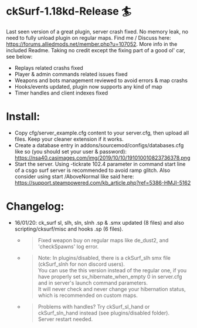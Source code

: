 ﻿# ckSurf-1.18kd-Release 🏄
  Last seen version of a great plugin, server crash fixed.
  No memory leak, no need to fully unload plugin on regular maps.
  Find me / Discuss here: https://forums.alliedmods.net/member.php?u=107052. More info in the included Readme.
  Taking no credit except the fixing part of a good ol' car, see below:
  - Replays related crashs fixed
  - Player & admin commands related issues fixed
  - Weapons and bots management reviewed to avoid errors & map crashs
  - Hooks/events updated, plugin now supports any kind of map
  - Timer handles and client indexes fixed

# Install:
  - Copy cfg/server_example.cfg content to your server.cfg, then upload all files. Keep your cleaner extension if it works.
  - Create a database entry in addons/sourcemod/configs/databases.cfg like so (you should set your user & password):
  https://nsa40.casimages.com/img/2019/10/10/191010010823736378.png
  - Start the server. Using -tickrate 102.4 parameter in command start line of a csgo surf server is recommended to avoid ramp glitch.
  Also consider using start /AboveNormal like said here: https://support.steampowered.com/kb_article.php?ref=5386-HMJI-5162

# Changelog:
  - 16/01/20: ck_surf sl, slh, sln, slnh .sp & .smx updated (8 files) and also scripting/cksurf/misc and hooks .sp (6 files).
    - > Fixed weapon buy on regular maps like de_dust2,  and 'checkSpawns' log error.
    - > Note: In plugins/disabled, there is a ckSurf_slh smx file (ckSurf_slnh for non discord users).  
    You can use the this version instead of the regular one, if you have properly set sv_hibernate_when_empty 0 in server.cfg and in server's launch command parameters.  
    It will never check and never change your hibernation status, which is recommended on custom maps.
    - > Problems with handles? Try ckSurf_sl_hand or ckSurf_sln_hand instead (see plugins/disabled folder).  
    Server restart needed.

